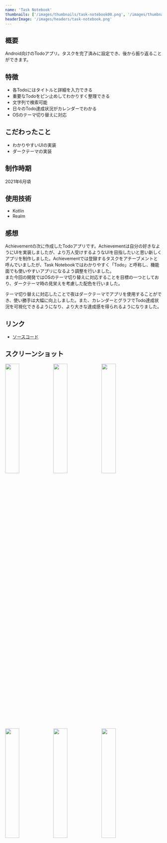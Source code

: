 ```yaml
---
name: 'Task Notebook'
thumbnails: ['/images/thumbnails/task-notebook00.png', '/images/thumbnails/task-notebook01.png', '/images/thumbnails/task-notebook02.png']
headerImage: '/images/headers/task-notebook.png'
---
```


## 概要
Android向けのTodoアプリ。タスクを完了済みに設定でき、後から振り返ることができます。

## 特徴
- 各Todoにはタイトルと詳細を入力できる
- 重要なTodoをピン止めしてわかりすく整理できる
- 文字列で検索可能
- 日々のTodo達成状況がカレンダーでわかる
- OSのテーマ切り替えに対応

## こだわったこと
- わかりやすいUIの実装
- ダークテーマの実装

## 制作時期
2021年6月頃

## 使用技術
- Kotlin
- Realm

## 感想
Achievementの次に作成したTodoアプリです。Achievementは自分の好きなようにUIを実装しましたが、より万人受けするようなUIを目指したいと思い新しくアプリを制作しました。Achievementでは登録するタスクをアチーブメントと呼んでいましたが、Task Notebookではわかりやすく「Todo」と呼称し、機能面でも使いやすいアプリになるよう調整を行いました。  
また今回の開発ではOSのテーマ切り替えに対応することを目標の一つとしており、ダークテーマ時の見栄えを考慮した配色を行いました。

テーマ切り替えに対応したことで夜はダークテーマでアプリを使用することができ、使い勝手は大幅に向上しました。また、カレンダーとグラフでTodo達成状況を可視化できるようになり、より大きな達成感を得られるようになりました。

## リンク
- [ソースコード](https://github.com/Yu357/TaskNotebook)

## スクリーンショット
<div>
  <img style="width: 30%;" src="https://user-images.githubusercontent.com/65577595/187852033-44ac9321-6e38-419c-a47b-b54a87ec2617.png"/>
  <img style="width: 30%;" src="https://user-images.githubusercontent.com/65577595/187852035-6b007a44-9f7f-4885-b373-4c7a4d03b86d.png"/>
  <img style="width: 30%;" src="https://user-images.githubusercontent.com/65577595/187852037-2114fd66-be9b-4106-81ed-3bf0bd092abd.png"/>
  <img style="width: 30%;" src="https://user-images.githubusercontent.com/65577595/187852038-00e3019f-a8c3-4047-9309-c90f9d6e50f9.png"/>
  <img style="width: 30%;" src="https://user-images.githubusercontent.com/65577595/187852046-1fa55338-6b5c-4318-b3a6-a8c4208c2e01.png"/>
  <img style="width: 30%;" src="https://user-images.githubusercontent.com/65577595/187852050-0b8e3b05-8a0f-4e7a-b5ab-45ea2edf904f.png"/>
</div>
